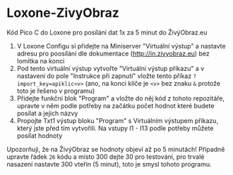 # Loxone-ZivyObraz
Kód Pico C do Loxone pro posílání dat 1x za 5 minut do ŽivýObraz.eu

1. V Loxone Configu si přidejte na Miniserver "Virtuální výstup" a nastavte adresu pro poosílání dle dokumentace (http://in.zivyobraz.eu) bez lomítka na konci
2. Pod tento virtuální výstup vytvořte "Virtuální výstup příkazu" a v nastavení do pole "Instrukce při zapnutí" vložte tento příkaz `?import_key=apiklic<v>` (ano, na konci klíče je `<v>` bez znaku `&` protože toto je řešeno v programu)
3. Přidejte funkční blok "Program" a vložte do něj kód z tohoto repozitáře, upravte v něm podle potřeby na začátku počet hodnot které budete posílat a jejich názvy
4. Propojte Txt1 výstup bloku "Program" s Virtuálním výstupem příkazu, který jste před tím vytvořili. Na vstupy I1 - I13 podle potřeby můžete posílat hodnoty

Upozorňuji, že na ŽivýObraz se hodnoty objeví až po 5 minutách! Případně upravte řádek `26` kódu a místo 300 dejte 30 pro testování, pro trvalé nasazení nastavte 300 vteřin (5 minut), toto je smysl tohoto programu.
